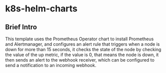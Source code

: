 # k8s-helm-charts

## Brief Intro
This template uses the Prometheus Operator chart to install Prometheus and Alertmanager, and configures an alert rule that triggers when a node is down for more than 15 seconds, it checks the state of the node by checking the value of the up metric, if the value is 0, that means the node is down, it then sends an alert to the webhook receiver, which can be configured to send a notification to an incoming webhook.